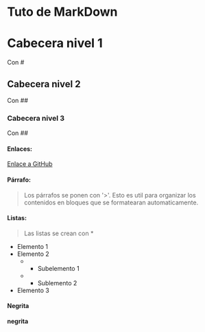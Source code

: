 Tuto de MarkDown
============


# Cabecera nivel 1
Con #
## Cabecera nivel 2
Con ##
### Cabecera nivel 3
Con ##

#### Enlaces:
[Enlace a GitHub](www.github.com)

#### Párrafo:
> Los párrafos se ponen con '>'. Esto es util para organizar los contenidos en bloques que se formatearan automaticamente.

#### Listas:
> Las listas se crean con *
* Elemento 1
* Elemento 2
    * * Subelemento 1
    * * Sublemento 2
* Elemento 3

#### Negrita
**negrita**